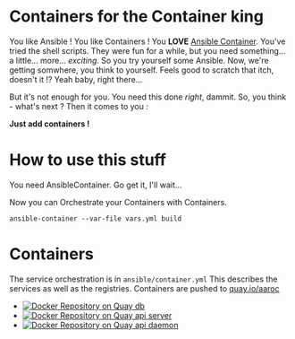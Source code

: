 # Containers for the Container king

You like Ansible ! You like Containers ! You **LOVE** [Ansible Container](http://docs.ansible.com/ansible-container). You've tried the shell scripts. They were fun for a while, but you need something... a little... more... _exciting_. So you try yourself some Ansible. Now, we're getting somwhere, you think to yourself. Feels good to scratch that itch, doesn't it !? Yeah baby, right there...

But it's not enough for you. You need this done _right_, dammit. So, you think - what's next ? Then it comes to you :

**Just add containers !**

# How to use this stuff

You need AnsibleContainer. Go get it, I'll wait...

Now you can Orchestrate your Containers with Containers.

`ansible-container --var-file vars.yml build`

# Containers

The service orchestration is in `ansible/container.yml` This describes the services as well as the registries. Containers are pushed to [quay.io/aaroc](https://quay.io/aaroc)

  * [![Docker Repository on Quay](https://quay.io/repository/aaroc/ansiblecontainer-db/status "Docker Repository on Quay") db](https://quay.io/repository/aaroc/ansiblecontainer-db)
  * [![Docker Repository on Quay](https://quay.io/repository/aaroc/ansiblecontainer-apiserver/status "Docker Repository on Quay") api server](https://quay.io/repository/aaroc/ansiblecontainer-apiserver)
  * [![Docker Repository on Quay](https://quay.io/repository/aaroc/ansiblecontainer-apidaemon/status "Docker Repository on Quay") api daemon](https://quay.io/repository/aaroc/ansiblecontainer-apidaemon)
